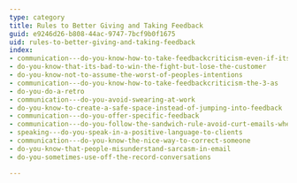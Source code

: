 ```yaml
---
type: category
title: Rules to Better Giving and Taking Feedback
guid: e9246d26-b808-44ac-9747-7bcf9b0f1675
uid: rules-to-better-giving-and-taking-feedback
index:
- communication---do-you-know-how-to-take-feedbackcriticism-even-if-its-not-your-fault
- do-you-know-that-its-bad-to-win-the-fight-but-lose-the-customer
- do-you-know-not-to-assume-the-worst-of-peoples-intentions
- communication---do-you-know-how-to-take-feedbackcriticism-the-3-as
- do-you-do-a-retro
- communication---do-you-avoid-swearing-at-work
- do-you-know-to-create-a-safe-space-instead-of-jumping-into-feedback
- communication---do-you-offer-specific-feedback
- communication---do-you-follow-the-sandwich-rule-avoid-curt-emails-when-correcting-people
- speaking---do-you-speak-in-a-positive-language-to-clients
- communication---do-you-know-the-nice-way-to-correct-someone
- do-you-know-that-people-misunderstand-sarcasm-in-email
- do-you-sometimes-use-off-the-record-conversations

---
```

<p>​​<br></p>
<p>​​<br><br></p>

